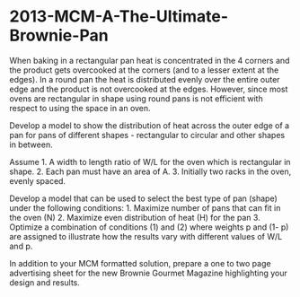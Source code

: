 # 2013-MCM-A-The-Ultimate-Brownie-Pan


When baking in a rectangular pan heat is concentrated in the 4 corners and the product gets overcooked at the corners (and to a lesser extent at the edges). In a round pan the heat is distributed evenly over the entire outer edge and the product is not overcooked at the edges. However, since most ovens are rectangular in shape using round pans is not efficient with respect to using the space in an oven.

Develop a model to show the distribution of heat across the outer edge of a pan for pans of different shapes - rectangular to circular and other shapes in between.

Assume 1. A width to length ratio of W/L for the oven which is rectangular in shape. 2. Each pan must have an area of A. 3. Initially two racks in the oven, evenly spaced.

Develop a model that can be used to select the best type of pan (shape) under the following conditions: 1. Maximize number of pans that can fit in the oven (N) 2. Maximize even distribution of heat (H) for the pan 3. Optimize a combination of conditions (1) and (2) where weights p and (1- p) are assigned to illustrate how the results vary with different values of W/L and p.

In addition to your MCM formatted solution, prepare a one to two page advertising sheet for the new Brownie Gourmet Magazine highlighting your design and results.
